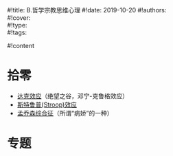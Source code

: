 #!title:    B.哲学宗教思维心理
#!date:     2019-10-20
#!authors:  
#!cover:    
#!type:     
#!tags:     

#!content

# 拾零

- [达克效应](https://en.wikipedia.org/wiki/Dunning%E2%80%93Kruger_effect)（绝望之谷，邓宁-克鲁格效应）
- [斯特鲁普\(Stroop\)效应](https://zh.wikipedia.org/wiki/%E6%96%AF%E7%89%B9%E9%B2%81%E6%99%AE%E6%95%88%E5%BA%94)
- [孟乔森综合征](https://zh.wikipedia.org/wiki/%E5%AD%9F%E4%B9%94%E6%A3%AE%E7%BB%BC%E5%90%88%E5%BE%81)（所谓“病娇”的一种）

# 专题

